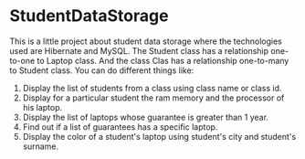 # StudentDataStorage

This is a little project about student data storage where the technologies used are Hibernate and MySQL.
The Student class has a relationship one-to-one to Laptop class. And the class Clas has a relationship one-to-many to Student class. 
You can do different things like:
1. Display the list of students from a class using class name or class id.
2. Display for a particular student the ram memory and the processor of his laptop.
3. Display the list of laptops whose guarantee is greater than 1 year.
4. Find out if a list of guarantees has a specific laptop.
5. Display the color of a student's laptop using student's city and student's surname.









